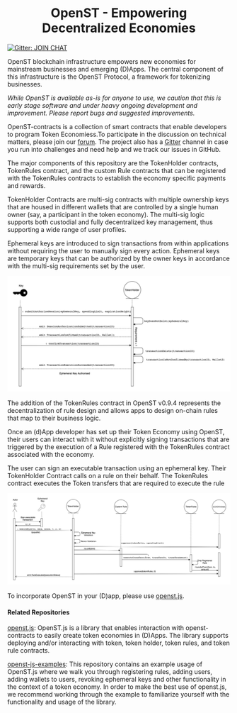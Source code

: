 <h1 align="center">OpenST - Empowering Decentralized Economies</h1>

[![Gitter: JOIN CHAT](https://img.shields.io/badge/gitter-JOIN%20CHAT-brightgreen.svg)](https://gitter.im/OpenSTFoundation/SimpleToken)

OpenST blockchain infrastructure empowers new economies for mainstream businesses and emerging (D)Apps. The central component of this infrastructure is the OpenST Protocol, a framework for tokenizing businesses.

_While OpenST is available as-is for anyone to use, we caution that this is early stage software and under heavy ongoing development and improvement. Please report bugs and suggested improvements._

OpenST-contracts is a collection of smart contracts that enable developers to program Token Economiess.To participate in the discussion on technical matters, please join our [forum](https://discuss.openst.org/). The project also has a [Gitter](https://gitter.im/OpenSTFoundation/SimpleToken) channel in case you run into challenges and need help and we track our issues in GitHub.

The major components of this repository are the TokenHolder contracts, TokenRules contract, and the custom Rule contracts that can be registered with the TokenRules contracts to establish the economy specific payments and rewards.

TokenHolder Contracts are multi-sig contracts with multiple ownership keys that are housed in different wallets that are controlled by a single human owner (say, a participant in the token economy). The multi-sig logic supports both custodial and fully decentralized key management, thus supporting a wide range of user profiles.

Ephemeral keys are introduced to sign transactions from within applications without requiring the user to manually sign every action. Ephemeral keys are temporary keys that can be authorized by the owner keys in accordance with the multi-sig requirements set by the user. 

![Image 1](images/SessionKeyAuthorizationSequenceDiagram.png)

The addition of the TokenRules contract in OpenST v0.9.4 represents the decentralization of rule design and allows apps to design on-chain rules that map to their business logic. 

Once an (d)App developer has set up their Token Economy using OpenST, their users can interact with it without explicitly  signing transactions that are triggered by the execution of a Rule registered with the TokenRules contract associated with the economy. 

The user can sign an executable transaction using an ephemeral key. Their TokenHolder Contract calls on a rule on their behalf. The TokenRules contract executes the Token transfers that are required to execute the rule 

![Image2](images/ExecuteRuleSequenceDiagram.png)

To incorporate OpenST in your (D)app, please use [openst.js](https://github.com/OpenSTFoundation/openst.js). 
      
#### Related Repositories

[openst.js](https://github.com/OpenSTFoundation/openst.js): OpenST.js is a library that enables interaction with openst-contracts to easily create token economies in (D)Apps. The library supports deploying and/or interacting with token, token holder, token rules, and token rule contracts.

[openst-js-examples](https://github.com/OpenSTFoundation/openst-js-examples): This repository contains an example usage of 
OpenST.js where we walk you through registering rules, adding users, adding wallets to users, revoking ephemeral keys and other functionality in the context of a token economy. In order to make the best use of openst.js, we recommend working through the example to familiarize yourself with the functionality and usage of the library.
